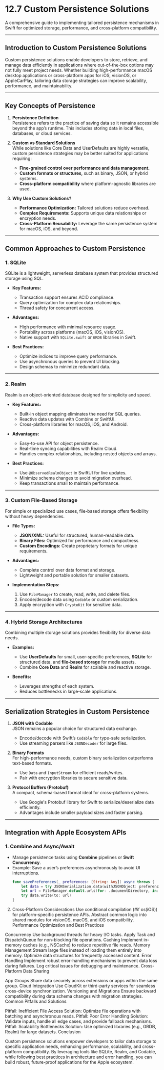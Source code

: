 # **12.7 Custom Persistence Solutions**
A comprehensive guide to implementing tailored persistence mechanisms in Swift for optimized storage, performance, and cross-platform compatibility.

---

## Introduction to Custom Persistence Solutions

Custom persistence solutions enable developers to store, retrieve, and manage data efficiently in applications where out-of-the-box options may not fully meet project needs. Whether building high-performance macOS desktop applications or cross-platform apps for iOS, visionOS, or AppleCarPlay, tailoring data storage strategies can improve scalability, performance, and maintainability.

---

## Key Concepts of Persistence

1. **Persistence Definition**  
   Persistence refers to the practice of saving data so it remains accessible beyond the app’s runtime. This includes storing data in local files, databases, or cloud services.

2. **Custom vs Standard Solutions**  
   While solutions like Core Data and UserDefaults are highly versatile, custom persistence strategies may be better suited for applications requiring:  
   - **Fine-grained control over performance and data management.**  
   - **Custom formats or structures,** such as binary, JSON, or hybrid systems.  
   - **Cross-platform compatibility** where platform-agnostic libraries are used.

3. **Why Use Custom Solutions?**  
   - **Performance Optimization:** Tailored solutions reduce overhead.  
   - **Complex Requirements:** Supports unique data relationships or encryption needs.  
   - **Cross-Platform Reusability:** Leverage the same persistence system for macOS, iOS, and beyond.  

---

## Common Approaches to Custom Persistence

### 1. **SQLite**
SQLite is a lightweight, serverless database system that provides structured storage using SQL.  
- **Key Features:**  
  - Transaction support ensures ACID compliance.  
  - Query optimization for complex data relationships.  
  - Thread safety for concurrent access.  

- **Advantages:**  
  - High performance with minimal resource usage.  
  - Portability across platforms (macOS, iOS, visionOS).  
  - Native support with `SQLite.swift` or `GRDB` libraries in Swift.  

- **Best Practices:**  
  - Optimize indices to improve query performance.  
  - Use asynchronous queries to prevent UI blocking.  
  - Design schemas to minimize redundant data.

---

### 2. **Realm**
Realm is an object-oriented database designed for simplicity and speed.  
- **Key Features:**  
  - Built-in object mapping eliminates the need for SQL queries.  
  - Reactive data updates with Combine or SwiftUI.  
  - Cross-platform libraries for macOS, iOS, and Android.  

- **Advantages:**  
  - Easy-to-use API for object persistence.  
  - Real-time syncing capabilities with Realm Cloud.  
  - Handles complex relationships, including nested objects and arrays.  

- **Best Practices:**  
  - Use `@ObservedRealmObject` in SwiftUI for live updates.  
  - Minimize schema changes to avoid migration overhead.  
  - Keep transactions small to maintain performance.

---

### 3. **Custom File-Based Storage**
For simple or specialized use cases, file-based storage offers flexibility without heavy dependencies.  
- **File Types:**  
  - **JSON/XML:** Useful for structured, human-readable data.  
  - **Binary Files:** Optimized for performance and compactness.  
  - **Custom Encodings:** Create proprietary formats for unique requirements.  

- **Advantages:**  
  - Complete control over data format and storage.  
  - Lightweight and portable solution for smaller datasets.  

- **Implementation Steps:**  
  1. Use `FileManager` to create, read, write, and delete files.  
  2. Encode/decode data using `Codable` or custom serialization.  
  3. Apply encryption with `CryptoKit` for sensitive data.  

---

### 4. **Hybrid Storage Architectures**
Combining multiple storage solutions provides flexibility for diverse data needs.  
- **Examples:**  
  - Use **UserDefaults** for small, user-specific preferences, **SQLite** for structured data, and **file-based storage** for media assets.  
  - Combine **Core Data** and **Realm** for scalable and reactive storage.  

- **Benefits:**  
  - Leverages strengths of each system.  
  - Reduces bottlenecks in large-scale applications.

---

## Serialization Strategies in Custom Persistence

1. **JSON with Codable**  
   JSON remains a popular choice for structured data exchange.  
   - Encode/decode with Swift’s `Codable` for type-safe serialization.  
   - Use streaming parsers like `JSONDecoder` for large files.  

2. **Binary Formats**  
   For high-performance needs, custom binary serialization outperforms text-based formats.  
   - Use `Data` and `InputStream` for efficient reads/writes.  
   - Pair with encryption libraries to secure sensitive data.  

3. **Protocol Buffers (Protobuf)**  
   A compact, schema-based format ideal for cross-platform systems.  
   - Use Google's Protobuf library for Swift to serialize/deserialize data efficiently.  
   - Advantages include smaller payload sizes and faster parsing.  

---

## Integration with Apple Ecosystem APIs

### 1. **Combine and Async/Await**  
- Manage persistence tasks using **Combine** pipelines or **Swift Concurrency**.  
- Example: Save a user’s preferences asynchronously to avoid UI interruptions.  
  ```swift
  func savePreferences(_ preferences: [String: Any]) async throws {
      let data = try JSONSerialization.data(withJSONObject: preferences)
      let url = FileManager.default.urls(for: .documentDirectory, in: .userDomainMask)[0].appendingPathComponent("preferences.json")
      try data.write(to: url)
  }
2. Cross-Platform Considerations
Use conditional compilation (#if os(iOS)) for platform-specific persistence APIs.
Abstract common logic into shared modules for visionOS, macOS, and iOS compatibility.
Performance Optimization and Best Practices

Concurrency
Use background threads for heavy I/O tasks.
Apply Task and DispatchQueue for non-blocking file operations.
Caching
Implement in-memory caches (e.g., NSCache) to reduce repetitive file reads.
Memory Management
Stream large files instead of loading them entirely into memory.
Optimize data structures for frequently accessed content.
Error Handling
Implement robust error-handling mechanisms to prevent data loss during failures.
Log critical issues for debugging and maintenance.
Cross-Platform Data Sharing

App Groups
Share data securely across extensions or apps within the same group.
Cloud Integration
Use CloudKit or third-party services for seamless cross-device synchronization.
Versioning and Migrations
Ensure backward compatibility during data schema changes with migration strategies.
Common Pitfalls and Solutions

Pitfall: Inefficient File Access
Solution: Optimize file operations with batching and asynchronous reads.
Pitfall: Poor Error Handling
Solution: Validate inputs, handle all edge cases, and provide fallback mechanisms.
Pitfall: Scalability Bottlenecks
Solution: Use optimized libraries (e.g., GRDB, Realm) for large datasets.
Conclusion

Custom persistence solutions empower developers to tailor data storage to specific application needs, enhancing performance, scalability, and cross-platform compatibility. By leveraging tools like SQLite, Realm, and Codable, while following best practices in architecture and error handling, you can build robust, future-proof applications for the Apple ecosystem.
